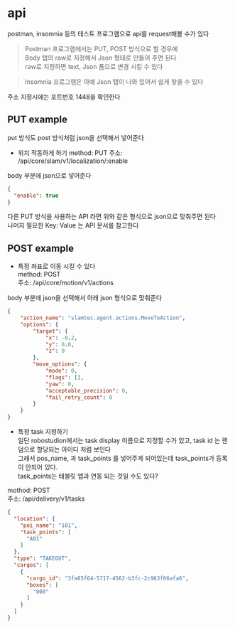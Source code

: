 # api
postman, insomnia 등의 테스트 프로그램으로 api를 request해볼 수가 있다   

> Postman 프로그램에서는 PUT, POST 방식으로 할 경우에   
Body 탭의 raw로 지정해서 Json 형태로 만들어 주면 된다   
raw로 지정하면 text, Json 폼으로 변경 시킬 수 있다 

> Insomnia 프로그램은 아예 Json 탭이 나와 있어서 쉽게 찾을 수 있다

주소 지정시에는 포트번호 1448을 확인한다  


## PUT example
put 방식도 post 방식처럼 json을 선택해서 넣어준다  

- 위치 작동하게 하기 
method: PUT
주소: /api/core/slam/v1/localization/:enable

body  부분에 json으로 넣어준다 
```json
{
  "enable": true
}
```

다른 PUT 방식을 사용하는 API 라면 위와 같은 형식으로 json으로 맞춰주면 된다   
나머지 필요한 Key: Value 는 API 문서를 참고한다 



## POST example
- 특정 좌표로 이동 시킬 수 있다   
method: POST   
주소: /api/core/motion/v1/actions   

body 부분에 json을 선택해서 아래 json 형식으로 맞춰준다 
```json
{
	"action_name": "slamtec.agent.actions.MoveToAction",
	"options": {
		"target": {
			"x": -0.2,
			"y": 0.0,
			"z": 0
		},
		"move_options": {
			"mode": 0,
			"flags": [],
			"yaw": 0,
			"acceptable_precision": 0,
			"fail_retry_count": 0
		}
	}
}
```

- 특정 task 지정하기   
일단 robostudion에서는 task display 이름으로 지정할 수가 있고, task id 는 랜덤으로 할당되는 아이디 처럼 보인다    
그래서 pos_name, 과 task_points 를 넣어주게 되어있는데 task_points가 등록이 안되어 있다.   
task_points는 태블릿 앱과 연동 되는 것일 수도 있다?

mothod: POST   
주소: /api/delivery/v1/tasks  

```json
{
  "location": {
    "poi_name": "101",
    "task_points": [
      "A01"
    ]
  },
  "type": "TAKEOUT",
  "cargos": [
    {
      "cargo_id": "3fa85f64-5717-4562-b3fc-2c963f66afa6",
      "boxes": [
        "000"
      ]
    }
  ]
}
```

